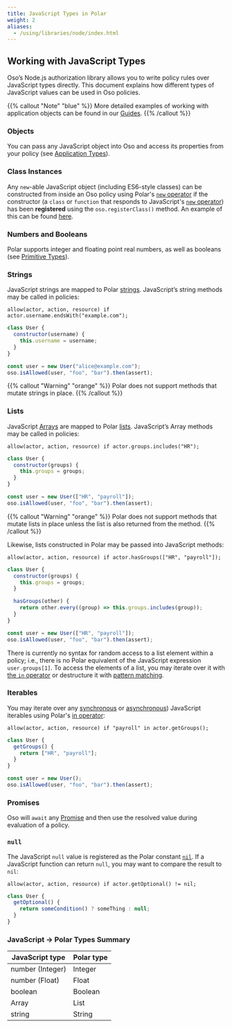 ```yaml
---
title: JavaScript Types in Polar
weight: 2
aliases:
  - /using/libraries/node/index.html
---
```


[mdn-array]: https://developer.mozilla.org/en-US/docs/Web/JavaScript/Reference/Global_Objects/Array
[mdn-new]: https://developer.mozilla.org/en-US/docs/Web/JavaScript/Reference/Operators/new
[mdn-iterator]: https://developer.mozilla.org/en-US/docs/Web/JavaScript/Reference/Iteration_protocols
[mdn-asynciterator]: https://developer.mozilla.org/en-US/docs/Web/JavaScript/Reference/Global_Objects/Symbol/asyncIterator
[mdn-promise]: https://developer.mozilla.org/en-US/docs/Web/JavaScript/Reference/Global_Objects/Promise

## Working with JavaScript Types

Oso’s Node.js authorization library allows you to write policy rules over
JavaScript types directly. This document explains how different types of
JavaScript values can be used in Oso policies.

{{% callout "Note" "blue" %}}
More detailed examples of working with application objects can be found in our
[Guides](guides).
{{% /callout %}}

### Objects

You can pass any JavaScript object into Oso and access its properties from your
policy (see [Application Types](getting-started/policies#application-types)).

### Class Instances

Any `new`-able JavaScript object (including ES6-style classes) can be
constructed from inside an Oso policy using Polar's [`new`
operator](polar-syntax#new) if the constructor (a `class` or `function` that
responds to JavaScript's [`new` operator][mdn-new]) has been **registered**
using the `oso.registerClass()` method. An example of this can be found
[here](getting-started/policies#application-types).

### Numbers and Booleans

Polar supports integer and floating point real numbers, as well as booleans
(see [Primitive Types](polar-syntax#primitive-types)).

### Strings

JavaScript strings are mapped to Polar [strings](polar-syntax#strings).
JavaScript’s string methods may be called in policies:

```polar
allow(actor, action, resource) if actor.username.endsWith("example.com");
```

```js
class User {
  constructor(username) {
    this.username = username;
  }
}

const user = new User("alice@example.com");
oso.isAllowed(user, "foo", "bar").then(assert);
```

{{% callout "Warning" "orange" %}}
Polar does not support methods that mutate strings in place.
{{% /callout %}}

### Lists

JavaScript [Arrays][mdn-array] are mapped to Polar [lists](polar-syntax#lists).
JavaScript’s Array methods may be called in policies:

```polar
allow(actor, action, resource) if actor.groups.includes("HR");
```

```js
class User {
  constructor(groups) {
    this.groups = groups;
  }
}

const user = new User(["HR", "payroll"]);
oso.isAllowed(user, "foo", "bar").then(assert);
```

{{% callout "Warning" "orange" %}}
Polar does not support methods that mutate lists in place unless the list is
also returned from the method.
{{% /callout %}}

Likewise, lists constructed in Polar may be passed into JavaScript methods:

```polar
allow(actor, action, resource) if actor.hasGroups(["HR", "payroll"]);
```

```js
class User {
  constructor(groups) {
    this.groups = groups;
  }

  hasGroups(other) {
    return other.every((group) => this.groups.includes(group));
  }
}

const user = new User(["HR", "payroll"]);
oso.isAllowed(user, "foo", "bar").then(assert);
```

There is currently no syntax for random access to a list element within a
policy; i.e., there is no Polar equivalent of the JavaScript expression
`user.groups[1]`. To access the elements of a list, you may iterate over it
with [the `in` operator](polar-syntax#in-list-membership) or destructure it
with [pattern matching](polar-syntax#patterns-and-matching).

### Iterables

You may iterate over any [synchronous][mdn-iterator] or
[asynchronous][mdn-asynciterator]) JavaScript iterables using Polar's [in
operator](polar-syntax#in-list-membership):

```polar
allow(actor, action, resource) if "payroll" in actor.getGroups();
```

```js
class User {
  getGroups() {
    return ["HR", "payroll"];
  }
}

const user = new User();
oso.isAllowed(user, "foo", "bar").then(assert);
```

### Promises

Oso will `await` any [Promise][mdn-promise] and then use the resolved value
during evaluation of a policy.

### `null`

The JavaScript `null` value is registered as the Polar constant
[`nil`](reference/polar/polar-syntax#nil). If a JavaScript function can
return `null`, you may want to compare the result to `nil`:

```polar
allow(actor, action, resource) if actor.getOptional() != nil;
```

```js
class User {
  getOptional() {
    return someCondition() ? someThing : null;
  }
}
```

### JavaScript → Polar Types Summary

| JavaScript type  | Polar type |
| ---------------- | ---------- |
| number (Integer) | Integer    |
| number (Float)   | Float      |
| boolean          | Boolean    |
| Array            | List       |
| string           | String     |
